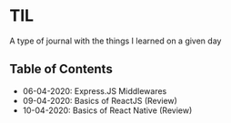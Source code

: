 # TIL

A type of journal with the things I learned on a given day

## Table of Contents

- 06-04-2020: Express.JS Middlewares
- 09-04-2020: Basics of ReactJS (Review)
- 10-04-2020: Basics of React Native (Review)